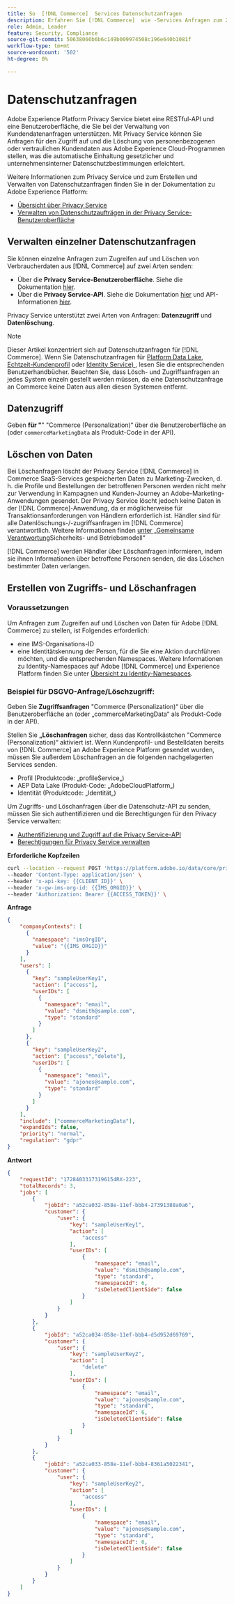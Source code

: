 ```yaml
---
title: So  [!DNL Commerce]  Services Datenschutzanfragen
description: Erfahren Sie [!DNL Commerce]  wie -Services Anfragen zum Zugriff auf und Löschen von Daten verarbeitet.
role: Admin, Leader
feature: Security, Compliance
source-git-commit: 50638066b6b6c149b009974508c196e640b1081f
workflow-type: tm+mt
source-wordcount: '502'
ht-degree: 0%

---
```


# Datenschutzanfragen

Adobe Experience Platform Privacy Service bietet eine RESTful-API und eine Benutzeroberfläche, die Sie bei der Verwaltung von Kundendatenanfragen unterstützen. Mit Privacy Service können Sie Anfragen für den Zugriff auf und die Löschung von personenbezogenen oder vertraulichen Kundendaten aus Adobe Experience Cloud-Programmen stellen, was die automatische Einhaltung gesetzlicher und unternehmensinterner Datenschutzbestimmungen erleichtert.

Weitere Informationen zum Privacy Service und zum Erstellen und Verwalten von Datenschutzanfragen finden Sie in der Dokumentation zu Adobe Experience Platform:

* [Übersicht über Privacy Service ](https://experienceleague.adobe.com/en/docs/experience-platform/privacy/home)
* [Verwalten von Datenschutzaufträgen in der Privacy Service-Benutzeroberfläche](https://experienceleague.adobe.com/en/docs/experience-platform/privacy/ui/user-guide)

## Verwalten einzelner Datenschutzanfragen

Sie können einzelne Anfragen zum Zugreifen auf und Löschen von Verbraucherdaten aus [!DNL Commerce] auf zwei Arten senden:

* Über die **Privacy Service-Benutzeroberfläche**. Siehe die Dokumentation [hier](https://experienceleague.adobe.com/en/docs/experience-platform/privacy/ui/user-guide#_blank).
* Über die **Privacy Service-API**. Siehe die Dokumentation [hier](https://developer.adobe.com/experience-platform-apis/references/privacy-service/#_blank) und API-Informationen [hier](https://developer.adobe.com/experience-platform-apis/#_blank).

Privacy Service unterstützt zwei Arten von Anfragen: **Datenzugriff** und **Datenlöschung**.

>[!NOTE]
>
>Dieser Artikel konzentriert sich auf Datenschutzanfragen für [!DNL Commerce]. Wenn Sie Datenschutzanfragen für [Platform Data Lake](https://experienceleague.adobe.com/en/docs/experience-platform/catalog/privacy), [Echtzeit-Kundenprofil](https://experienceleague.adobe.com/en/docs/experience-platform/profile/privacy) oder [Identity Service) ](https://experienceleague.adobe.com/en/docs/experience-platform/identity/privacy), lesen Sie die entsprechenden Benutzerhandbücher. Beachten Sie, dass Lösch- und Zugriffsanfragen an jedes System einzeln gestellt werden müssen, da eine Datenschutzanfrage an Commerce keine Daten aus allen diesen Systemen entfernt.

## Datenzugriff

Geben **für &quot;**&quot; &quot;Commerce (Personalization)“ über die Benutzeroberfläche an (oder `commerceMarketingData` als Produkt-Code in der API).

## Löschen von Daten

Bei Löschanfragen löscht der Privacy Service [!DNL Commerce] in Commerce SaaS-Services gespeicherten Daten zu Marketing-Zwecken, d. h. die Profile und Bestellungen der betroffenen Personen werden nicht mehr zur Verwendung in Kampagnen und Kunden-Journey an Adobe-Marketing-Anwendungen gesendet. Der Privacy Service löscht jedoch keine Daten in der [!DNL Commerce]-Anwendung, da er möglicherweise für Transaktionsanforderungen von Händlern erforderlich ist. Händler sind für alle Datenlöschungs-/-zugriffsanfragen im [!DNL Commerce] verantwortlich. Weitere Informationen finden [ unter „Gemeinsame Verantwortung](https://experienceleague.adobe.com/en/docs/commerce-operations/security-and-compliance/shared-responsibility)Sicherheits- und Betriebsmodell“

[!DNL Commerce] werden Händler über Löschanfragen informieren, indem sie ihnen Informationen über betroffene Personen senden, die das Löschen bestimmter Daten verlangen.

## Erstellen von Zugriffs- und Löschanfragen

### Voraussetzungen

Um Anfragen zum Zugreifen auf und Löschen von Daten für Adobe [!DNL Commerce] zu stellen, ist Folgendes erforderlich:

* eine IMS-Organisations-ID
* eine Identitätskennung der Person, für die Sie eine Aktion durchführen möchten, und die entsprechenden Namespaces. Weitere Informationen zu Identity-Namespaces auf Adobe [!DNL Commerce] und Experience Platform finden Sie unter [Übersicht zu Identity-Namespaces](https://experienceleague.adobe.com/de/docs/experience-platform/identity/features/namespaces).

### Beispiel für DSGVO-Anfrage/Löschzugriff:

Geben Sie **Zugriffsanfragen** &quot;Commerce (Personalization)“ über die Benutzeroberfläche an (oder „commerceMarketingData“ als Produkt-Code in der API).

Stellen Sie **„Löschanfragen** sicher, dass das Kontrollkästchen &quot;Commerce (Personalization)“ aktiviert ist. Wenn Kundenprofil- und Bestelldaten bereits von [!DNL Commerce] an Adobe Experience Platform gesendet wurden, müssen Sie außerdem Löschanfragen an die folgenden nachgelagerten Services senden.

* Profil (Produktcode: „profileService„)
* AEP Data Lake (Produkt-Code: „AdobeCloudPlatform„)
* Identität (Produktcode: „Identität„)

Um Zugriffs- und Löschanfragen über die Datenschutz-API zu senden, müssen Sie sich authentifizieren und die Berechtigungen für den Privacy Service verwalten:

* [Authentifizierung und Zugriff auf die Privacy Service-API](https://experienceleague.adobe.com/en/docs/experience-platform/privacy/api/getting-started)
* [Berechtigungen für Privacy Service verwalten](https://experienceleague.adobe.com/en/docs/experience-platform/privacy/permissions)

**Erforderliche Kopfzeilen**

```bash
curl --location --request POST 'https://platform.adobe.io/data/core/privacy/jobs' \
--header 'Content-Type: application/json' \
--header 'x-api-key: {{CLIENT_ID}}' \
--header 'x-gw-ims-org-id: {{IMS_ORGID}}' \
--header 'Authorization: Bearer {{ACCESS_TOKEN}}' \
```

**Anfrage**

```json
{
    "companyContexts": [
      {
        "namespace": "imsOrgID",
        "value": "{{IMS_ORGID}}"
      }
    ],
    "users": [
      {
        "key": "sampleUserKey1",
        "action": ["access"],
        "userIDs": [
          {
            "namespace": "email",
            "value": "dsmith@sample.com",
            "type": "standard"
          }
        ]
      },
      {
        "key": "sampleUserKey2",
        "action": ["access","delete"],
        "userIDs": [
          {
            "namespace": "email",
            "value": "ajones@sample.com",
            "type": "standard"
          }
        ]
      }
    ],
    "include": ["commerceMarketingData"],
    "expandIds": false,
    "priority": "normal",
    "regulation": "gdpr"
}
```

**Antwort**

```json
{
    "requestId": "17284033173196154RX-223",
    "totalRecords": 3,
    "jobs": [
        {
            "jobId": "a52ca032-858e-11ef-bbb4-27391388a0a6",
            "customer": {
                "user": {
                    "key": "sampleUserKey1",
                    "action": [
                        "access"
                    ],
                    "userIDs": [
                        {
                            "namespace": "email",
                            "value": "dsmith@sample.com",
                            "type": "standard",
                            "namespaceId": 6,
                            "isDeletedClientSide": false
                        }
                    ]
                }
            }
        },
        {
            "jobId": "a52ca034-858e-11ef-bbb4-d5d952d69769",
            "customer": {
                "user": {
                    "key": "sampleUserKey2",
                    "action": [
                        "delete"
                    ],
                    "userIDs": [
                        {
                            "namespace": "email",
                            "value": "ajones@sample.com",
                            "type": "standard",
                            "namespaceId": 6,
                            "isDeletedClientSide": false
                        }
                    ]
                }
            }
        },
        {
            "jobId": "a52ca033-858e-11ef-bbb4-8361a5022341",
            "customer": {
                "user": {
                    "key": "sampleUserKey2",
                    "action": [
                        "access"
                    ],
                    "userIDs": [
                        {
                            "namespace": "email",
                            "value": "ajones@sample.com",
                            "type": "standard",
                            "namespaceId": 6,
                            "isDeletedClientSide": false
                        }
                    ]
                }
            }
        }
    ]
}
```
